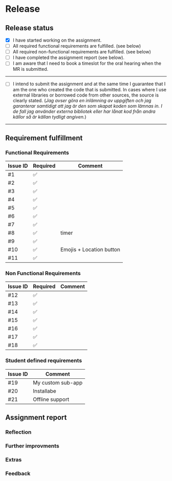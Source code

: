 # Release

<!--
In this file, you indicate the status of your assignment by filling in the required text, dates and so on. 

You may write in {Swedish or English} and you are free to remove the comments if you like.
-->

## Release status

<!-- 
To tell the examiner that your application is ready to be assessed, you must make a release by checking all the checkboxes below. 
You check a checkbox by adding an "x" in the parentheses. 
-->

- [x]  I have started working on the assignment.
- [ ]  All required functional requirements are fulfilled. (see below)
- [ ]  All required non-functional requirements are fulfilled. (see below)
- [ ]  I have completed the assignment report (see below).
- [ ]  I am aware that I need to book a timeslot for the oral hearing when the MR is submitted.

---

- [ ]  I intend to submit the assignment and at the same time I guarantee that I am the one who created the code that is submitted. In cases where I use external libraries or borrowed code from other sources, the source is clearly stated.
(_Jag avser göra en inlämning av uppgiften och jag garanterar samtidigt att jag är den som skapat koden som lämnas in. I de fall jag använder externa bibliotek eller har lånat kod från andra källor så är källan tydligt angiven._)

---

## Requirement fulfillment

<!-- Make sure that you have closed Issues that are required. If not, please comment below. -->

### Functional Requirements

| Issue ID   | Required | Comment              |
|------------|----------|----------------------|
| #1         | ✅       |                      |
| #2         | ✅       |                      |
| #3         | ✅       |                      |
| #4         | ✅       |                      |
| #5         | ✅       |                      |
| #6         | ✅       |                      |
| #7         | ✅       |                      |
| #8         | ✅       |     timer            |
| #9         | ✅       |                      |
| #10        | ✅       | Emojis + Location button|
| #11        | ✅       |                      |

### Non Functional Requirements

| Issue ID   | Required | Comment              |
|------------|----------|----------------------|
| #12        | ✅       |                      |
| #13        | ✅       |                      |
| #14        | ✅       |                      |
| #15        | ✅       |                      |
| #16        | ✅       |                      |
| #17        | ✅       |                      |
| #18        | ✅       |                      |


### Student defined requirements

<!-- 
    If you have created your own requirements and added them as issues, reference them below. 
    Remove this section if not needed.
-->

| Issue ID   | Comment              |
|------------|----------------------|
| #19        |My custom sub-app     |
| #20        |  Installabe          |
| #21        |Offline support       |

## Assignment report

<!-- In the assignment report, you reflect on your assignment. -->

### Reflection

<!-- Your own thoughts on the assignment. What was hard, what have you learned? What could you have done differently? -->


### Further improvments

<!-- Further improvements of the assignment. What could you have done, but did not have the time to complete? -->

### Extras

<!-- Have you done anything more than the requirements? Preferably, add each extra requirement as an issue and reference it here using # followed by the issue id. -->

### Feedback

<!-- Feedback to the course management about the assignment. -->